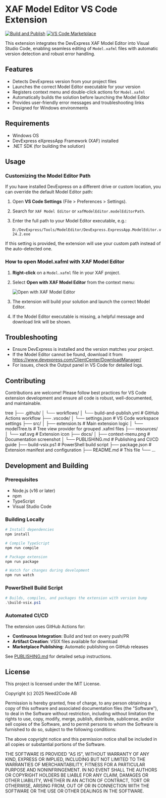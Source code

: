 # XAF Model Editor VS Code Extension

[![Build and Publish](https://github.com/Need2Code-AB/vscode.extensions.xaf.modeleditor/actions/workflows/build-and-publish.yml/badge.svg)](https://github.com/Need2Code-AB/vscode.extensions.xaf.modeleditor/actions/workflows/build-and-publish.yml)
[![VS Code Marketplace](https://img.shields.io/visual-studio-marketplace/v/DvisiousNeed2CodeAB.xaf-modeleditor)](https://marketplace.visualstudio.com/items?itemName=DvisiousNeed2CodeAB.xaf-modeleditor)

This extension integrates the DevExpress XAF Model Editor into Visual Studio Code, enabling seamless editing of `Model.xafml` files with automatic version detection and robust error handling.

## Features
- Detects DevExpress version from your project files
- Launches the correct Model Editor executable for your version
- Registers context menu and double-click actions for `Model.xafml`
- Automatically builds the solution before launching the Model Editor
- Provides user-friendly error messages and troubleshooting links
- Designed for Windows environments

## Requirements
- Windows OS
- DevExpress eXpressApp Framework (XAF) installed
- .NET SDK (for building the solution)

## Usage

### Customizing the Model Editor Path

If you have installed DevExpress on a different drive or custom location, you can override the default Model Editor path:

1. Open **VS Code Settings** (File > Preferences > Settings).
2. Search for `XAF Model Editor` or `xafModelEditor.modelEditorPath`.
3. Enter the full path to your Model Editor executable, e.g.:

	`D:/DevExpress/Tools/ModelEditor/DevExpress.ExpressApp.ModelEditor.v24.2.exe`

If this setting is provided, the extension will use your custom path instead of the auto-detected one.

### How to open Model.xafml with XAF Model Editor

1. **Right-click** on a `Model.xafml` file in your XAF project.
2. Select **Open with XAF Model Editor** from the context menu:

	![Open with XAF Model Editor](docs/context-menu.png)

3. The extension will build your solution and launch the correct Model Editor.
4. If the Model Editor executable is missing, a helpful message and download link will be shown.

## Troubleshooting
- Ensure DevExpress is installed and the version matches your project.
- If the Model Editor cannot be found, download it from: https://www.devexpress.com/ClientCenter/DownloadManager/
- For issues, check the Output panel in VS Code for detailed logs.

## Contributing
Contributions are welcome! Please follow best practices for VS Code extension development and ensure all code is robust, well-documented, and maintainable.

   tree
├── .github/
│   └── workflows/
│       └── build-and-publish.yml    # GitHub Actions workflow
├── .vscode/
│   └── settings.json                # VS Code workspace settings
├── src/
│   ├── extension.ts                 # Main extension logic
│   └── modelTree.ts                 # Tree view provider for grouped .xafml files
├── resources/
│   └── xaf.svg                      # Extension icon
├── docs/
│   ├── context-menu.png             # Documentation screenshot
│   └── PUBLISHING.md                # Publishing and CI/CD guide
├── build-vsix.ps1                   # PowerShell build script
├── package.json                     # Extension manifest and configuration
├── README.md                        # This file
└── ...

## Development and Building

### Prerequisites
- Node.js (v16 or later)
- npm
- TypeScript
- Visual Studio Code

### Building Locally
```bash
# Install dependencies
npm install

# Compile TypeScript
npm run compile

# Package extension
npm run package

# Watch for changes during development
npm run watch
```

### PowerShell Build Script
```powershell
# Builds, compiles, and packages the extension with version bump
.\build-vsix.ps1
```

### Automated CI/CD
The extension uses GitHub Actions for:
- **Continuous Integration**: Build and test on every push/PR
- **Artifact Creation**: VSIX files available for download
- **Marketplace Publishing**: Automatic publishing on GitHub releases

See [PUBLISHING.md](docs/PUBLISHING.md) for detailed setup instructions.

## License

This project is licensed under the MIT License.

Copyright (c) 2025 Need2Code AB

Permission is hereby granted, free of charge, to any person obtaining a copy
of this software and associated documentation files (the "Software"), to deal
in the Software without restriction, including without limitation the rights
to use, copy, modify, merge, publish, distribute, sublicense, and/or sell
copies of the Software, and to permit persons to whom the Software is
furnished to do so, subject to the following conditions:

The above copyright notice and this permission notice shall be included in all
copies or substantial portions of the Software.

THE SOFTWARE IS PROVIDED "AS IS", WITHOUT WARRANTY OF ANY KIND, EXPRESS OR
IMPLIED, INCLUDING BUT NOT LIMITED TO THE WARRANTIES OF MERCHANTABILITY,
FITNESS FOR A PARTICULAR PURPOSE AND NONINFRINGEMENT. IN NO EVENT SHALL THE
AUTHORS OR COPYRIGHT HOLDERS BE LIABLE FOR ANY CLAIM, DAMAGES OR OTHER
LIABILITY, WHETHER IN AN ACTION OF CONTRACT, TORT OR OTHERWISE, ARISING FROM,
OUT OF OR IN CONNECTION WITH THE SOFTWARE OR THE USE OR OTHER DEALINGS IN THE
SOFTWARE.
